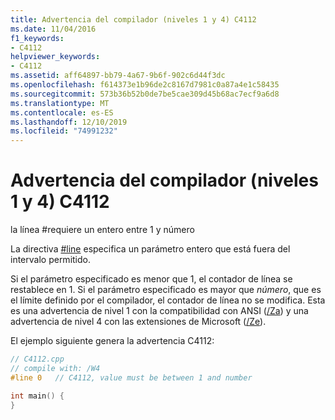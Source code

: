 ```yaml
---
title: Advertencia del compilador (niveles 1 y 4) C4112
ms.date: 11/04/2016
f1_keywords:
- C4112
helpviewer_keywords:
- C4112
ms.assetid: aff64897-bb79-4a67-9b6f-902c6d44f3dc
ms.openlocfilehash: f614373e1b96de2c8167d7981c0a87a4e1c58435
ms.sourcegitcommit: 573b36b52b0de7be5cae309d45b68ac7ecf9a6d8
ms.translationtype: MT
ms.contentlocale: es-ES
ms.lasthandoff: 12/10/2019
ms.locfileid: "74991232"
---
```

# <a name="compiler-warning-levels-1-and-4-c4112"></a>Advertencia del compilador (niveles 1 y 4) C4112

la línea \#requiere un entero entre 1 y número

La directiva [#line](../../preprocessor/hash-line-directive-c-cpp.md) especifica un parámetro entero que está fuera del intervalo permitido.

Si el parámetro especificado es menor que 1, el contador de línea se restablece en 1. Si el parámetro especificado es mayor que *número*, que es el límite definido por el compilador, el contador de línea no se modifica. Esta es una advertencia de nivel 1 con la compatibilidad con ANSI ([/Za](../../build/reference/za-ze-disable-language-extensions.md)) y una advertencia de nivel 4 con las extensiones de Microsoft ([/Ze](../../build/reference/za-ze-disable-language-extensions.md)).

El ejemplo siguiente genera la advertencia C4112:

```cpp
// C4112.cpp
// compile with: /W4
#line 0   // C4112, value must be between 1 and number

int main() {
}
```
